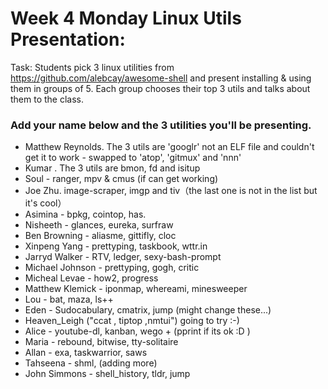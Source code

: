 # Week 4 Monday Linux Utils Presentation:

Task: Students pick 3 linux utilities from https://github.com/alebcay/awesome-shell and present installing & using them in groups of 5.
Each group chooses their top 3 utils and talks about them to the class. 

### Add your name below and the 3 utilities you'll be presenting.

* Matthew Reynolds. The 3 utils are 'googlr' not an ELF file and couldn't get it to work - swapped to 'atop', 'gitmux' and 'nnn'
* Kumar . The 3 utils are bmon, fd and isitup
* Soul - ranger, mpv & cmus (if can get working)
* Joe Zhu. image-scraper, imgp and tiv（the last one is not in the list but it's cool）
* Asimina - bpkg, cointop, has.
* Nisheeth - glances, eureka, surfraw
* Ben Browning - aliasme, gittifly, cloc
* Xinpeng Yang - prettyping, taskbook, wttr.in
* Jarryd Walker - RTV, ledger, sexy-bash-prompt
* Michael Johnson - prettyping, gogh, critic
* Micheal Levae - how2, progress
* Matthew Klemick - iponmap, whereami, minesweeper
* Lou - bat, maza, ls++
* Eden - Sudocabulary, cmatrix, jump (might change these...)
* Heaven_Leigh ("ccat , tiptop ,nmtui") going to try :-)
* Alice - youtube-dl, kanban, wego + (pprint if its ok :D )
* Maria - rebound, bitwise, tty-solitaire
* Allan - exa, taskwarrior, saws
* Tahseena - shml, (adding more)
* John Simmons - shell_history, tldr, jump
